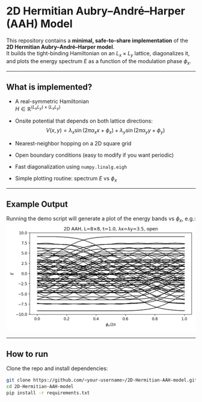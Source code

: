 # 2D Hermitian Aubry–André–Harper (AAH) Model

This repository contains a **minimal, safe-to-share implementation** of the **2D Hermitian Aubry–André–Harper model**.  
It builds the tight-binding Hamiltonian on an $L_x \times L_y$ lattice, diagonalizes it, and plots the energy spectrum $E$ as a function of the modulation phase $\phi_x$.

---

## What is implemented?

- A real-symmetric Hamiltonian  
  $H \in \mathbb{R}^{(L_x L_y) \times (L_x L_y)}$  

- Onsite potential that depends on both lattice directions:  
  $$
  V(x,y) = \lambda_x \sin(2\pi \alpha_x x + \phi_x)
         + \lambda_y \sin(2\pi \alpha_y y + \phi_y)
  $$

- Nearest-neighbor hopping on a 2D square grid  
- Open boundary conditions (easy to modify if you want periodic)  
- Fast diagonalization using `numpy.linalg.eigh`  
- Simple plotting routine: spectrum $E$ vs $\phi_x$

---

## Example Output

Running the demo script will generate a plot of the energy bands vs $\phi_x$, e.g.:
![Energy spectra plot](figures/spectrum.png)

---

## How to run

Clone the repo and install dependencies:

```bash
git clone https://github.com/<your-username>/2D-Hermitian-AAH-model.git
cd 2D-Hermitian-AAH-model
pip install -r requirements.txt


